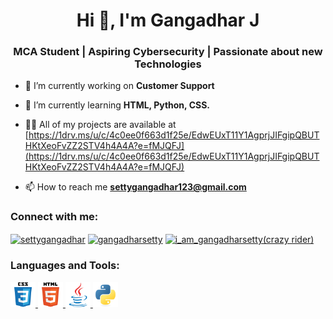 <h1 align="center">Hi 👋, I'm Gangadhar J</h1>
<h3 align="center">MCA Student | Aspiring Cybersecurity | Passionate about new Technologies</h3>

- 🔭 I’m currently working on **Customer Support**

- 🌱 I’m currently learning **HTML, Python, CSS.**

- 👨‍💻 All of my projects are available at [https://1drv.ms/u/c/4c0ee0f663d1f25e/EdwEUxT11Y1AgprjJIFgipQBUTHKtXeoFvZZ2STV4h4A4A?e=fMJQFJ](https://1drv.ms/u/c/4c0ee0f663d1f25e/EdwEUxT11Y1AgprjJIFgipQBUTHKtXeoFvZZ2STV4h4A4A?e=fMJQFJ)

- 📫 How to reach me **settygangadhar123@gmail.com**

<h3 align="left">Connect with me:</h3>
<p align="left">
<a href="https://twitter.com/settygangadhar" target="blank"><img align="center" src="https://raw.githubusercontent.com/rahuldkjain/github-profile-readme-generator/master/src/images/icons/Social/twitter.svg" alt="settygangadhar" height="30" width="40" /></a>
<a href="https://fb.com/gangadharsetty" target="blank"><img align="center" src="https://raw.githubusercontent.com/rahuldkjain/github-profile-readme-generator/master/src/images/icons/Social/facebook.svg" alt="gangadharsetty" height="30" width="40" /></a>
<a href="https://instagram.com/i_am_gangadharsetty(crazy rider)" target="blank"><img align="center" src="https://raw.githubusercontent.com/rahuldkjain/github-profile-readme-generator/master/src/images/icons/Social/instagram.svg" alt="i_am_gangadharsetty(crazy rider)" height="30" width="40" /></a>
</p>

<h3 align="left">Languages and Tools:</h3>
<p align="left"> <a href="https://www.w3schools.com/css/" target="_blank" rel="noreferrer"> <img src="https://raw.githubusercontent.com/devicons/devicon/master/icons/css3/css3-original-wordmark.svg" alt="css3" width="40" height="40"/> </a> <a href="https://www.w3.org/html/" target="_blank" rel="noreferrer"> <img src="https://raw.githubusercontent.com/devicons/devicon/master/icons/html5/html5-original-wordmark.svg" alt="html5" width="40" height="40"/> </a> <a href="https://www.java.com" target="_blank" rel="noreferrer"> <img src="https://raw.githubusercontent.com/devicons/devicon/master/icons/java/java-original.svg" alt="java" width="40" height="40"/> </a> <a href="https://www.python.org" target="_blank" rel="noreferrer"> <img src="https://raw.githubusercontent.com/devicons/devicon/master/icons/python/python-original.svg" alt="python" width="40" height="40"/> </a> </p>
